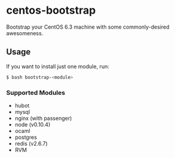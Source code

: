 # centos-bootstrap

Bootstrap your CentOS 6.3 machine with some commonly-desired awesomeness.

## Usage

If you want to install just one module, run:

```bash
$ bash bootstrap-<module>
```

### Supported Modules

* hubot
* mysql
* nginx (with passenger)
* node (v0.10.4)
* ocaml
* postgres
* redis (v2.6.7)
* RVM
